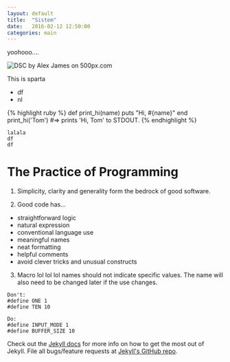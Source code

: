 ```yaml
---
layout: default
title:  "Sistem"
date:   2016-02-12 12:50:00
categories: main
---
```


yoohooo....

<div class='pixels-photo'>
  <p>
    <img src='https://drscdn.500px.org/photo/192148855/m%3D900/005ab4bf8d32a559275eaad0f825d148' alt='DSC by Alex James on 500px.com'>
  </p>
  <a href='https://500px.com/photo/192148855/dsc-by-alex-james' alt='DSC by Alex James on 500px.com'></a>
</div>
<script type='text/javascript' src='https://500px.com/embed.js'></script>


This is sparta
 * df
 * nl

{% highlight ruby %}
def print_hi(name)
  puts "Hi, #{name}"
end
print_hi('Tom')
#=> prints 'Hi, Tom' to STDOUT.
{% endhighlight %}

```
lalala
df
df
```

# The Practice of Programming

1. Simplicity, clarity and generality form the bedrock of good software.

2. Good code has...
  * straightforward logic
  * natural expression
  * conventional language use
  * meaningful names
  * neat formatting
  * helpful comments
  * avoid clever tricks and unusual constructs


3. Macro lol lol lol names should not indicate specific values. The name will also need to be changed later if the use changes.


```
Don't:
#define ONE 1
#define TEN 10

Do:
#define INPUT_MODE 1
#define BUFFER_SIZE 10
```


Check out the [Jekyll docs][jekyll] for more info on how to get the most out of Jekyll. File all bugs/feature requests at [Jekyll's GitHub repo][jekyll-gh].

[jekyll-gh]: https://github.com/mojombo/jekyll
[jekyll]:    http://jekyllrb.com
